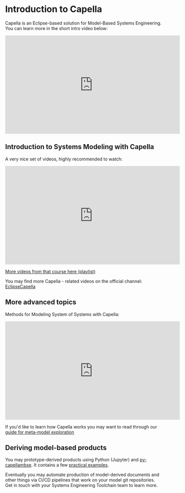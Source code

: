 <!--
 ~ SPDX-FileCopyrightText: Copyright DB Netz AG and the capella-collab-manager contributors
 ~ SPDX-License-Identifier: Apache-2.0
 -->

# Introduction to Capella

Capella is an Eclipse-based solution for Model-Based Systems Engineering.
You can learn more in the short intro video below:

<iframe width="560" height="315" src="https://www.youtube.com/embed/nv8IOg_xVMs" title="YouTube video player" frameborder="0" allow="accelerometer; autoplay; clipboard-write; encrypted-media; gyroscope; picture-in-picture" allowfullscreen></iframe>

## Introduction to Systems Modeling with Capella

A very nice set of videos, highly recommended to watch:

<iframe width="560" height="315" src="https://www.youtube.com/embed/34co9oVA08M" title="YouTube video player" frameborder="0" allow="accelerometer; autoplay; clipboard-write; encrypted-media; gyroscope; picture-in-picture" allowfullscreen></iframe>

[More videos from that course here (playlist)](https://www.youtube.com/playlist?list=PLIDNRe3eBT1XZdBulbS2yTdPk_ipSHIad)

You may find more Capella - related videos on the official channel: [EclipseCapella](https://www.youtube.com/c/EclipseCapella/videos)


## More advanced topics

Methods for Modeling System of Systems with Capella:

<iframe width="560" height="315" src="https://www.youtube.com/embed/WCC_iHyChKQ" title="YouTube video player" frameborder="0" allow="accelerometer; autoplay; clipboard-write; encrypted-media; gyroscope; picture-in-picture" allowfullscreen></iframe>

If you'd like to learn how Capella works you may want to read through our [guide for meta-model exploration](https://dsd-dbs.github.io/py-capellambse/start/how-to-explore-capella-mm.html)

## Deriving model-based products

You may prototype-derived products using Python (Jupyter) and [py-capellambse](https://github.com/DSD-DBS/py-capellambse). It contains a few [practical examples](https://github.com/DSD-DBS/py-capellambse/tree/master/examples).

Eventually you may automate production of model-derived documents and other things via CI/CD pipelines that work on your model git repositories. Get in touch with your Systems Engineering Toolchain team to learn more.
